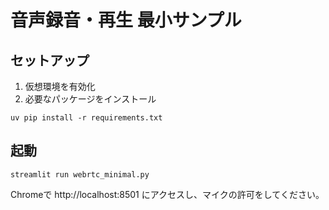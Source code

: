 # 音声録音・再生 最小サンプル

## セットアップ

1. 仮想環境を有効化
2. 必要なパッケージをインストール

```
uv pip install -r requirements.txt
```

## 起動

```
streamlit run webrtc_minimal.py
```

Chromeで http://localhost:8501 にアクセスし、マイクの許可をしてください。 
